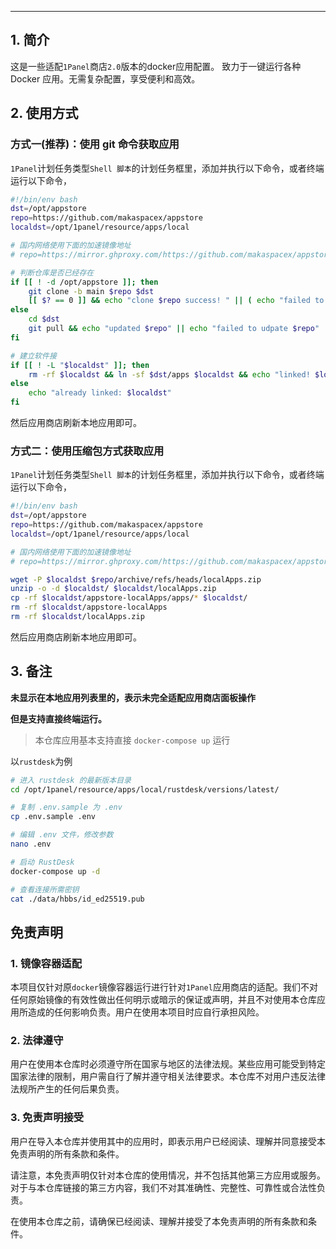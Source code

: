 
***
## 1. 简介
这是一些适配`1Panel`商店`2.0`版本的docker应用配置。
致力于一键运行各种 Docker 应用。无需复杂配置，享受便利和高效。

## 2. 使用方式
### 方式一(推荐)：使用 git 命令获取应用

`1Panel`计划任务类型`Shell 脚本`的计划任务框里，添加并执行以下命令，或者终端运行以下命令，
```bash
#!/bin/env bash
dst=/opt/appstore
repo=https://github.com/makaspacex/appstore
localdst=/opt/1panel/resource/apps/local

# 国内网络使用下面的加速镜像地址
# repo=https://mirror.ghproxy.com/https://github.com/makaspacex/appstore

# 判断仓库是否已经存在
if [[ ! -d /opt/appstore ]]; then
    git clone -b main $repo $dst
    [[ $? == 0 ]] && echo "clone $repo success! " || ( echo "failed to clone $repo" ; return 1)
else
    cd $dst
    git pull && echo "updated $repo" || echo "failed to udpate $repo"
fi

# 建立软件接
if [[ ! -L "$localdst" ]]; then
    rm -rf $localdst && ln -sf $dst/apps $localdst && echo "linked! $localdst ---> $dst/apps"
else
    echo "already linked: $localdst"
fi
```

然后应用商店刷新本地应用即可。

### 方式二：使用压缩包方式获取应用

`1Panel`计划任务类型`Shell 脚本`的计划任务框里，添加并执行以下命令，或者终端运行以下命令，
```bash
#!/bin/env bash
dst=/opt/appstore
repo=https://github.com/makaspacex/appstore
localdst=/opt/1panel/resource/apps/local

# 国内网络使用下面的加速镜像地址
# repo=https://mirror.ghproxy.com/https://github.com/makaspacex/appstore

wget -P $localdst $repo/archive/refs/heads/localApps.zip
unzip -o -d $localdst/ $localdst/localApps.zip
cp -rf $localdst/appstore-localApps/apps/* $localdst/
rm -rf $localdst/appstore-localApps
rm -rf $localdst/localApps.zip
```
然后应用商店刷新本地应用即可。

## 3. 备注

**未显示在本地应用列表里的，表示未完全适配应用商店面板操作**

**但是支持直接终端运行。**

> 本仓库应用基本支持直接 `docker-compose up` 运行

以`rustdesk`为例

```bash
# 进入 rustdesk 的最新版本目录
cd /opt/1panel/resource/apps/local/rustdesk/versions/latest/

# 复制 .env.sample 为 .env
cp .env.sample .env

# 编辑 .env 文件，修改参数
nano .env

# 启动 RustDesk
docker-compose up -d

# 查看连接所需密钥
cat ./data/hbbs/id_ed25519.pub

```

## 免责声明

### 1. 镜像容器适配
本项目仅针对原`docker`镜像容器运行进行针对`1Panel`应用商店的适配。我们不对任何原始镜像的有效性做出任何明示或暗示的保证或声明，并且不对使用本仓库应用所造成的任何影响负责。用户在使用本项目时应自行承担风险。

### 2. 法律遵守
用户在使用本仓库时必须遵守所在国家与地区的法律法规。某些应用可能受到特定国家法律的限制，用户需自行了解并遵守相关法律要求。本仓库不对用户违反法律法规所产生的任何后果负责。

### 3. 免责声明接受
用户在导入本仓库并使用其中的应用时，即表示用户已经阅读、理解并同意接受本免责声明的所有条款和条件。

请注意，本免责声明仅针对本仓库的使用情况，并不包括其他第三方应用或服务。对于与本仓库链接的第三方内容，我们不对其准确性、完整性、可靠性或合法性负责。

在使用本仓库之前，请确保已经阅读、理解并接受了本免责声明的所有条款和条件。
